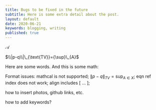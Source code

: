 ```yaml
---
title: Bugs to be fixed in the future
subtitle: Here is some extra detail about the post.
layout: default
date: 2020-06-21
keywords: blogging, writing
published: true
---
```


$\mathcal{A}$

$\\|p-q\\|\_{\text{TV}}={\sup}\_{A}$

Here are some words. And this is some math:

Format issues: mathcal is not supported;  $\|p-q\|_{TV}=\sup_{A\in X}$; eqn ref index does not work; align includes \[ ... \];


how to insert photos, github links, etc.

how to add keywords?
